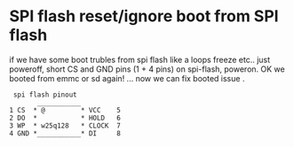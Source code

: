 # SPI flash reset/ignore boot from SPI flash

if we have some boot trubles from spi flash like a loops freeze etc..
just poweroff, short CS and GND pins (1 + 4 pins) on spi-flash, poweron. 
OK we booted from emmc or sd again! ... now we can fix booted issue .


```
 spi flash pinout
       ___________
1 CS  * @         * VCC    5
2 DO  *           * HOLD   6
3 WP  * w25q128   * CLOCK  7
4 GND *___________* DI     8

```

